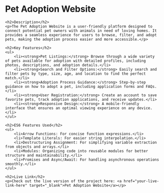 <h1>Pet Adoption Website</h1>

    <h2>Description</h2>
    <p>The Pet Adoption Website is a user-friendly platform designed to connect potential pet owners with animals in need of loving homes. It provides a seamless experience for users to browse, filter, and adopt pets, making the adoption process easier and more accessible.</p>

    <h2>Key Features</h2>
    <ul>
        <li><strong>Pet Listings:</strong> Browse through a wide variety of pets available for adoption with detailed profiles, including photos, descriptions, and adoption details.</li>
        <li><strong>Search and Filter Options:</strong> Easily search and filter pets by type, size, age, and location to find the perfect match.</li>
        <li><strong>Adoption Process Guidance:</strong> Step-by-step guidance on how to adopt a pet, including application forms and FAQs.</li>
        <li><strong>User Registration:</strong> Create an account to save favorite pets, track adoption applications, and receive updates.</li>
        <li><strong>Responsive Design:</strong> A mobile-friendly interface that ensures an optimal viewing experience on any device.</li>
    </ul>

    <h2>ES6 Features Used</h2>
    <ul>
        <li>Arrow Functions: For concise function expressions.</li>
        <li>Template Literals: For easier string interpolation.</li>
        <li>Destructuring Assignment: For simplifying variable extraction from objects and arrays.</li>
        <li>Modules: Organizing code into reusable modules for better structure and maintainability.</li>
        <li>Promises and Async/Await: For handling asynchronous operations smoothly.</li>
    </ul>

    <h2>Live Link</h2>
    <p>Check out the live version of the project here: <a href="your-live-link-here" target="_blank">Pet Adoption Website</a></p>